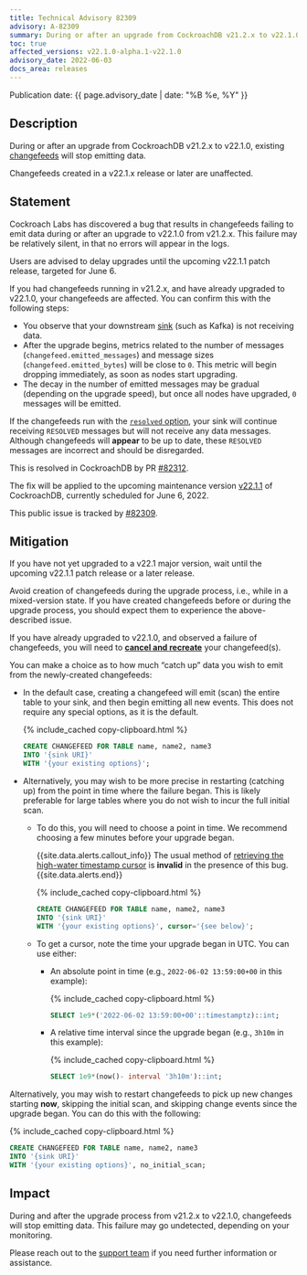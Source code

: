```yaml
---
title: Technical Advisory 82309
advisory: A-82309
summary: During or after an upgrade from CockroachDB v21.2.x to v22.1.0, existing changefeeds will stop emitting data.
toc: true
affected_versions: v22.1.0-alpha.1-v22.1.0
advisory_date: 2022-06-03
docs_area: releases
---
```


Publication date: {{ page.advisory_date | date: "%B %e, %Y" }}

## Description

During or after an upgrade from CockroachDB v21.2.x to v22.1.0, existing [changefeeds](../{{site.versions["stable"]}}/change-data-capture-overview.html) will stop emitting data.

Changefeeds created in a v22.1.x release or later are unaffected.

## Statement

Cockroach Labs has discovered a bug that results in changefeeds failing to emit data during or after an upgrade to v22.1.0 from v21.2.x. This failure may be relatively silent, in that no errors will appear in the logs.

Users are advised to delay upgrades until the upcoming v22.1.1 patch release, targeted for June 6.

If you had changefeeds running in v21.2.x, and have already upgraded to v22.1.0, your changefeeds are affected. You can confirm this with the following steps:

- You observe that your downstream [sink](../{{site.versions["stable"]}}/changefeed-sinks.html) (such as Kafka) is not receiving data.
- After the upgrade begins, metrics related to the number of messages (`changefeed.emitted_messages`) and message sizes (`changefeed.emitted_bytes`) will be close to `0`. This metric will begin dropping immediately, as soon as nodes start upgrading.
- The decay in the number of emitted messages may be gradual (depending on the upgrade speed), but once all nodes have upgraded, `0` messages will be emitted.

If the changefeeds run with the [`resolved` option](../{{site.versions["stable"]}}/create-changefeed.html#resolved-option), your sink will continue receiving `RESOLVED` messages but will not receive any data messages. Although changefeeds will **appear** to be up to date, these `RESOLVED` messages are incorrect and should be disregarded.

This is resolved in CockroachDB by PR [#82312](https://github.com/cockroachdb/cockroach/pull/82312).

The fix will be applied to the upcoming maintenance version [v22.1.1](../releases/v22.1.html#v22-1-1) of CockroachDB, currently scheduled for June 6, 2022.

This public issue is tracked by [#82309](https://github.com/cockroachdb/cockroach/issues/82309).

## Mitigation

If you have not yet upgraded to a v22.1 major version, wait until the upcoming v22.1.1 patch release or a later release.

Avoid creation of changefeeds during the upgrade process, i.e., while in a mixed-version state. If you have created changefeeds before or during the upgrade process, you should expect them to experience the above-described issue.

If you have already upgraded to v22.1.0, and observed a failure of changefeeds, you will need to **[cancel and recreate](../{{site.versions["stable"]}}/create-changefeed.html#manage-a-changefeed)** your changefeed(s).

You can make a choice as to how much “catch up” data you wish to emit from the newly-created changefeeds:

- In the default case, creating a changefeed will emit (scan) the entire table to your sink, and then begin emitting all new events. This does not require any special options, as it is the default.

    {% include_cached copy-clipboard.html %}
    ~~~ sql
    CREATE CHANGEFEED FOR TABLE name, name2, name3 
    INTO '{sink URI}'
    WITH '{your existing options}';
    ~~~

- Alternatively, you may wish to be more precise in restarting (catching up) from the point in time where the failure began. This is likely preferable for large tables where you do not wish to incur the full initial scan.

    - To do this, you will need to choose a point in time. We recommend choosing a few minutes before your upgrade began.

        {{site.data.alerts.callout_info}}
        The usual method of [retrieving the high-water timestamp cursor](../{{site.versions["stable"]}}/create-changefeed.html#start-a-new-changefeed-where-another-ended) is **invalid** in the presence of this bug.
        {{site.data.alerts.end}}

        {% include_cached copy-clipboard.html %}
        ~~~ sql
        CREATE CHANGEFEED FOR TABLE name, name2, name3 
        INTO '{sink URI}'
        WITH '{your existing options}', cursor='{see below}';
        ~~~

    - To get a cursor, note the time your upgrade began in UTC. You can use either:

        - An absolute point in time (e.g., `2022-06-02 13:59:00+00` in this example): 
         
            {% include_cached copy-clipboard.html %}
            ~~~ sql
            SELECT 1e9*('2022-06-02 13:59:00+00'::timestamptz)::int;
            ~~~

        - A relative time interval since the upgrade began (e.g., `3h10m` in this example):

            {% include_cached copy-clipboard.html %}
            ~~~ sql
            SELECT 1e9*(now()- interval '3h10m')::int;
            ~~~

Alternatively, you may wish to restart changefeeds to pick up new changes starting **now**, skipping the initial scan, and skipping change events since the upgrade began. You can do this with the following:

{% include_cached copy-clipboard.html %}
~~~ sql
CREATE CHANGEFEED FOR TABLE name, name2, name3 
INTO '{sink URI}'
WITH '{your existing options}', no_initial_scan;
~~~

## Impact

During and after the upgrade process from v21.2.x to v22.1.0, changefeeds will stop emitting data. This failure may go undetected, depending on your monitoring.

Please reach out to the [support team](https://support.cockroachlabs.com/) if you need further information or assistance.

